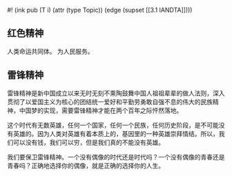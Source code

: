 #! (ink pub (T i) (attr (type Topic)) (edge (supset [[3.1 IANDTA]])))


## 红色精神

人类命运共同体。
为人民服务。


## 雷锋精神

雷锋精神是新中国成立以来无时无刻不熏陶鼓舞中国人祖祖辈辈的做人法则，深入贯彻了以爱国主义为核心的团结统一爱好和平勤劳勇敢自强不息的伟大的民族精神，中国梦的实现，需要雷锋精神才能在两个百年之际怦然落地。

这个时代有无数英雄，任何一个国家，任何一个民族，任何历史阶段，是不可能没有英雄的。因为人类对英雄有着本质上的，基因里的一种英雄崇拜情结。所以，我们可以没有钱，我们可以穷，但是我们真的不能没有英雄。

我们要保卫雷锋精神。一个没有偶像的时代还是时代吗？一个没有偶像的青春还是青春吗？正确地选择你的偶像，就是正确的选择你的人生。